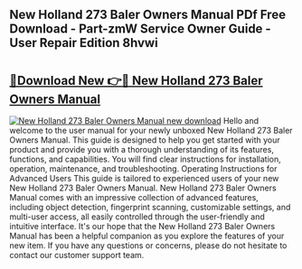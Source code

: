 ## New Holland 273 Baler Owners Manual PDf Free Download - Part-zmW Service Owner Guide - User Repair Edition 8hvwi

# <h2><a href="http://bc87089.oget.top/?id=New+Holland+273+Baler+Owners+Manual">🔗Download New 👉🔴 New Holland 273 Baler Owners Manual</a></h2>

[![New Holland 273 Baler Owners Manual new download](https://i.imgur.com/5g1atiW.png)](http://bc87089.oget.top/?id=New+Holland+273+Baler+Owners+Manual)
Hello and welcome to the user manual for your newly unboxed New Holland 273 Baler Owners Manual. This guide is designed to help you get started with your product and provide you with a thorough understanding of its features, functions, and capabilities. You will find clear instructions for installation, operation, maintenance, and troubleshooting. Operating Instructions for Advanced Users This guide is tailored to experienced users of your new New Holland 273 Baler Owners Manual. New Holland 273 Baler Owners Manual comes with an impressive collection of advanced features, including object detection, fingerprint scanning, customizable settings, and multi-user access, all easily controlled through the user-friendly and intuitive interface. It's our hope that the New Holland 273 Baler Owners Manual has been a helpful companion as you explore the features of your new item. If you have any questions or concerns, please do not hesitate to contact our customer support team.

